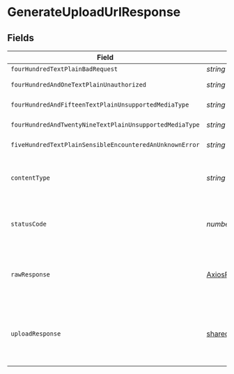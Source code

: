 # GenerateUploadUrlResponse


## Fields

| Field                                                                 | Type                                                                  | Required                                                              | Description                                                           |
| --------------------------------------------------------------------- | --------------------------------------------------------------------- | --------------------------------------------------------------------- | --------------------------------------------------------------------- |
| `fourHundredTextPlainBadRequest`                                      | *string*                                                              | :heavy_minus_sign:                                                    | Bad Request                                                           |
| `fourHundredAndOneTextPlainUnauthorized`                              | *string*                                                              | :heavy_minus_sign:                                                    | Not authorized                                                        |
| `fourHundredAndFifteenTextPlainUnsupportedMediaType`                  | *string*                                                              | :heavy_minus_sign:                                                    | Unsupported Media Type                                                |
| `fourHundredAndTwentyNineTextPlainUnsupportedMediaType`               | *string*                                                              | :heavy_minus_sign:                                                    | Too Many Requests                                                     |
| `fiveHundredTextPlainSensibleEncounteredAnUnknownError`               | *string*                                                              | :heavy_minus_sign:                                                    | Internal Server Error                                                 |
| `contentType`                                                         | *string*                                                              | :heavy_check_mark:                                                    | HTTP response content type for this operation                         |
| `statusCode`                                                          | *number*                                                              | :heavy_check_mark:                                                    | HTTP response status code for this operation                          |
| `rawResponse`                                                         | [AxiosResponse](https://axios-http.com/docs/res_schema)               | :heavy_check_mark:                                                    | Raw HTTP response; suitable for custom response parsing               |
| `uploadResponse`                                                      | [shared.UploadResponse](../../../sdk/models/shared/uploadresponse.md) | :heavy_minus_sign:                                                    | Returns the upload_url at which to PUT the document for extraction    |